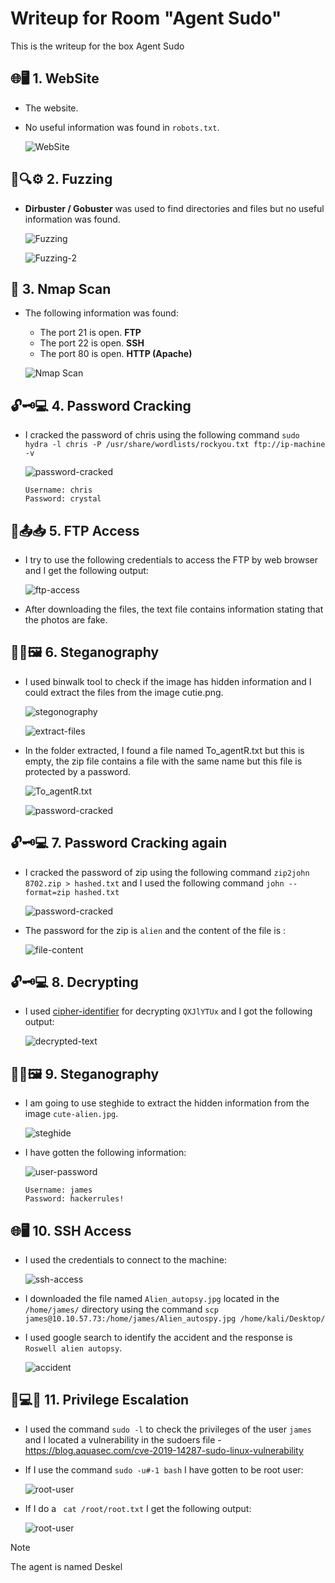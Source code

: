 # Writeup for Room "Agent Sudo"

This is the writeup for the box Agent Sudo

## 🌐🖥️ 1. WebSite
- The website.
- No useful information was found in `robots.txt`.
  
  ![WebSite](https://github.com/MCornejoDev/TryHackMe/blob/main/rooms/agent-sudo/screenshots/00.png)

## 🧪🔍⚙️ 2. Fuzzing
-  **Dirbuster / Gobuster** was used to find directories and files but no useful information was found.
  
    ![Fuzzing](https://github.com/MCornejoDev/TryHackMe/blob/main/rooms/cyborg/screenshots/01.png)

    ![Fuzzing-2](https://github.com/MCornejoDev/TryHackMe/blob/main/rooms/cyborg/screenshots/02.png)

## 📡 3. Nmap Scan
- The following information was found:
  - The port 21 is open. **FTP**
  - The port 22 is open. **SSH**
  - The port 80 is open. **HTTP (Apache)**

  ![Nmap Scan](https://github.com/MCornejoDev/TryHackMe/blob/main/rooms/chocolate-factory/screenshots/03.png)

## 🔓🗝️💻 4. Password Cracking
- I cracked the password of chris using the following command ```sudo hydra -l chris -P /usr/share/wordlists/rockyou.txt ftp://ip-machine -v```

  ![password-cracked](https://github.com/MCornejoDev/TryHackMe/blob/main/rooms/chocolate-factory/screenshots/04.png)

  ```
  Username: chris
  Password: crystal
  ```

## 📁📤📥 5. FTP Access
- I try to use the following credentials to access the FTP by web browser and I get the following output:

  ![ftp-access](https://github.com/MCornejoDev/TryHackMe/blob/main/rooms/chocolate-factory/screenshots/05.png)

- After downloading the files, the text file contains information stating that the photos are fake.

## 🕵️‍♂️🖼️ 6. Steganography

- I used binwalk tool to check if the image has hidden information and I could extract the files from the image cutie.png.

  ![stegonography](https://github.com/MCornejoDev/TryHackMe/blob/main/rooms/chocolate-factory/screenshots/06.png)
  
  ![extract-files](https://github.com/MCornejoDev/TryHackMe/blob/main/rooms/chocolate-factory/screenshots/07.png)

- In the folder extracted, I found a file named To_agentR.txt but this is empty, the zip file contains a file with the same name but this file is protected by a password.

  ![To_agentR.txt](https://github.com/MCornejoDev/TryHackMe/blob/main/rooms/chocolate-factory/screenshots/08.png)

  ![password-cracked](https://github.com/MCornejoDev/TryHackMe/blob/main/rooms/chocolate-factory/screenshots/09.png)

## 🔓🗝️💻 7. Password Cracking again
- I cracked the password of zip using the following command ```zip2john 8702.zip > hashed.txt``` and I used the following command ```john --format=zip hashed.txt``` 

  ![password-cracked](https://github.com/MCornejoDev/TryHackMe/blob/main/rooms/chocolate-factory/screenshots/10.png)

- The password for the zip is ```alien``` and the content of the file is : 

  ![file-content](https://github.com/MCornejoDev/TryHackMe/blob/main/rooms/chocolate-factory/screenshots/11.png)

## 🔓🗝️💻 8. Decrypting
- I used [cipher-identifier](https://www.dcode.fr/cipher-identifier) for decrypting ```QXJlYTUx``` and I got the following output:

  ![decrypted-text](https://github.com/MCornejoDev/TryHackMe/blob/main/rooms/chocolate-factory/screenshots/12.png)

## 🕵️‍♂️🖼️ 9. Steganography
- I am going to use steghide to extract the hidden information from the image ```cute-alien.jpg```.

  ![steghide](https://github.com/MCornejoDev/TryHackMe/blob/main/rooms/chocolate-factory/screenshots/13.png)

- I have gotten the following information:

  ![user-password](https://github.com/MCornejoDev/TryHackMe/blob/main/rooms/chocolate-factory/screenshots/14.png)

  ```
  Username: james
  Password: hackerrules!
  ```

## 🌐🖥️ 10. SSH Access
- I used the credentials to connect to the machine:

  ![ssh-access](https://github.com/MCornejoDev/TryHackMe/blob/main/rooms/chocolate-factory/screenshots/15.png)

- I downloaded the file named ```Alien_autopsy.jpg``` located in the ```/home/james/``` directory using the command ```scp james@10.10.57.73:/home/james/Alien_autospy.jpg /home/kali/Desktop/```

- I used google search to identify the accident and the response is ```Roswell alien autopsy```.
  
  ![accident](https://github.com/MCornejoDev/TryHackMe/blob/main/rooms/chocolate-factory/screenshots/16.png)

## 🐚💻🚀 11. Privilege Escalation
- I used the command ```sudo -l``` to check the privileges of the user ```james``` and I located a vulnerability in the sudoers file - https://blog.aquasec.com/cve-2019-14287-sudo-linux-vulnerability

- If I use the command ```sudo -u#-1 bash``` I have gotten to be root user:

  ![root-user](https://github.com/MCornejoDev/TryHackMe/blob/main/rooms/chocolate-factory/screenshots/17.png)

- If I do a ``` cat /root/root.txt``` I get the following output:

  ![root-user](https://github.com/MCornejoDev/TryHackMe/blob/main/rooms/chocolate-factory/screenshots/18.png)

> [!NOTE]
> The agent is named Deskel